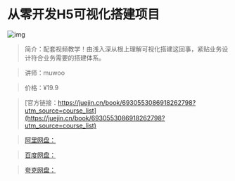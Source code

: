 # 从零开发H5可视化搭建项目

![img](../../assets/a9484a374e124a7c9bcd55ab2d5e8610~tplv-k3u1fbpfcp-no-mark:280:280:200:280.png)

> 简介：配套视频教学！由浅入深从根上理解可视化搭建这回事，紧贴业务设计符合业务需要的搭建体系。

> 讲师：muwoo

> 价格：¥19.9

> [官方链接：https://juejin.cn/book/6930553086918262798?utm_source=course_list](https://juejin.cn/book/6930553086918262798?utm_source=course_list)

> [阿里网盘：]()

> [百度网盘：]()

> [夸克网盘：]()

